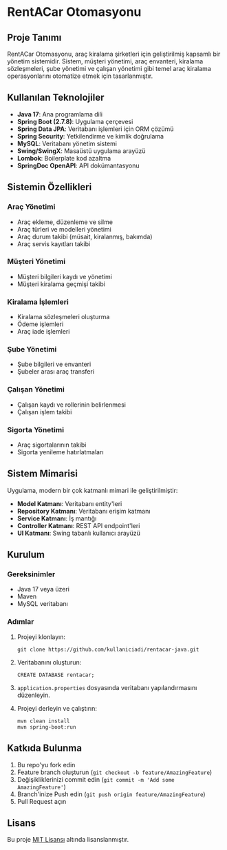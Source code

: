 # RentACar Otomasyonu

## Proje Tanımı
RentACar Otomasyonu, araç kiralama şirketleri için geliştirilmiş kapsamlı bir yönetim sistemidir. Sistem, müşteri yönetimi, araç envanteri, kiralama sözleşmeleri, şube yönetimi ve çalışan yönetimi gibi temel araç kiralama operasyonlarını otomatize etmek için tasarlanmıştır.

## Kullanılan Teknolojiler

- **Java 17**: Ana programlama dili
- **Spring Boot (2.7.8)**: Uygulama çerçevesi
- **Spring Data JPA**: Veritabanı işlemleri için ORM çözümü
- **Spring Security**: Yetkilendirme ve kimlik doğrulama
- **MySQL**: Veritabanı yönetim sistemi
- **Swing/SwingX**: Masaüstü uygulama arayüzü
- **Lombok**: Boilerplate kod azaltma
- **SpringDoc OpenAPI**: API dokümantasyonu

## Sistemin Özellikleri

### Araç Yönetimi
- Araç ekleme, düzenleme ve silme
- Araç türleri ve modelleri yönetimi
- Araç durum takibi (müsait, kiralanmış, bakımda)
- Araç servis kayıtları takibi

### Müşteri Yönetimi
- Müşteri bilgileri kaydı ve yönetimi
- Müşteri kiralama geçmişi takibi

### Kiralama İşlemleri
- Kiralama sözleşmeleri oluşturma
- Ödeme işlemleri
- Araç iade işlemleri

### Şube Yönetimi
- Şube bilgileri ve envanteri
- Şubeler arası araç transferi

### Çalışan Yönetimi
- Çalışan kaydı ve rollerinin belirlenmesi
- Çalışan işlem takibi

### Sigorta Yönetimi
- Araç sigortalarının takibi
- Sigorta yenileme hatırlatmaları

## Sistem Mimarisi

Uygulama, modern bir çok katmanlı mimari ile geliştirilmiştir:

- **Model Katmanı**: Veritabanı entity'leri
- **Repository Katmanı**: Veritabanı erişim katmanı
- **Service Katmanı**: İş mantığı
- **Controller Katmanı**: REST API endpoint'leri
- **UI Katmanı**: Swing tabanlı kullanıcı arayüzü

## Kurulum

### Gereksinimler
- Java 17 veya üzeri
- Maven
- MySQL veritabanı

### Adımlar
1. Projeyi klonlayın:
   ```
   git clone https://github.com/kullaniciadi/rentacar-java.git
   ```

2. Veritabanını oluşturun:
   ```
   CREATE DATABASE rentacar;
   ```

3. `application.properties` dosyasında veritabanı yapılandırmasını düzenleyin.

4. Projeyi derleyin ve çalıştırın:
   ```
   mvn clean install
   mvn spring-boot:run
   ```

## Katkıda Bulunma
1. Bu repo'yu fork edin
2. Feature branch oluşturun (`git checkout -b feature/AmazingFeature`)
3. Değişikliklerinizi commit edin (`git commit -m 'Add some AmazingFeature'`)
4. Branch'inize Push edin (`git push origin feature/AmazingFeature`)
5. Pull Request açın

## Lisans
Bu proje [MIT Lisansı](LICENSE) altında lisanslanmıştır.
